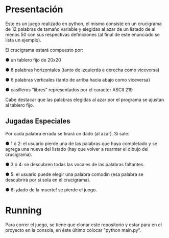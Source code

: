 # Presentación
<p>Este es un juego realizado en python, el mismo consiste en un crucigrama de 12 palabras de tamaño
variable y elegidas al azar de un listado de al menos 50 con sus respectivas definiciones (al final de
este enunciado se lista un ejemplo).</p>
<p></p>El crucigrama estará compuesto por:</p>
<p></p>● un tablero fijo de 20x20</p>
<p></p>● 6 palabras horizontales (tanto de izquierda a derecha como viceversa)</p>
<p></p>● 6 palabras verticales (tanto de arriba hacia abajo como viceversa)</p>
<p></p>● casilleros “libres” representados por el caracter ASCII 219</p>
<p>Cabe destacar que las palabras elegidas al azar por el programa se ajustan al tablero fijo.</p>


## Jugadas Especiales
<p>Por cada palabra errada se tirará un dado (al azar). Si sale:</p>
<p></p>● 1 ó 2: el usuario pierde una de las palabras que haya completado y se agrega una nueva del
listado (hay que volver a rearmar el dibujo del crucigrama).</p>
<p></p>● 3 ó 4: se descubren todas las vocales de las palabras faltantes.</p>
<p></p>● 5: el usuario puede elegir una palabra comodín (esa palabra se descubrirá por sí sola en el
crucigrama).</p>
<p></p>● 6: ¡dado de la muerte! se pierde el juego.</p>


# Running

Para correr el juego, se tiene que clonar este repositorio y estar para en el proyecto en la consola, en éste último colocar "python main.py".


